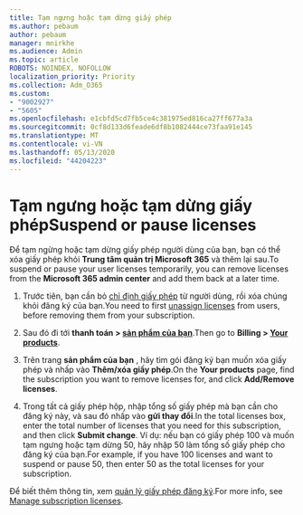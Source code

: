 ```yaml
---
title: Tạm ngưng hoặc tạm dừng giấy phép
ms.author: pebaum
author: pebaum
manager: mnirkhe
ms.audience: Admin
ms.topic: article
ROBOTS: NOINDEX, NOFOLLOW
localization_priority: Priority
ms.collection: Adm_O365
ms.custom:
- "9002927"
- "5605"
ms.openlocfilehash: e1cbfd5cd7fb5ce4c381975ed816ca27ff677a3a
ms.sourcegitcommit: 0cf8d133d6feade6df8b1082444ce73faa91e145
ms.translationtype: MT
ms.contentlocale: vi-VN
ms.lasthandoff: 05/13/2020
ms.locfileid: "44204223"
---
```

# <a name="suspend-or-pause-licenses"></a><span data-ttu-id="5e1a0-102">Tạm ngưng hoặc tạm dừng giấy phép</span><span class="sxs-lookup"><span data-stu-id="5e1a0-102">Suspend or pause licenses</span></span>

<span data-ttu-id="5e1a0-103">Để tạm ngừng hoặc tạm dừng giấy phép người dùng của bạn, bạn có thể xóa giấy phép khỏi **Trung tâm quản trị Microsoft 365** và thêm lại sau.</span><span class="sxs-lookup"><span data-stu-id="5e1a0-103">To suspend or pause your user licenses temporarily, you can remove licenses from the **Microsoft 365 admin center** and add them back at a later time.</span></span>

1. <span data-ttu-id="5e1a0-104">Trước tiên, bạn cần bỏ [chỉ định giấy phép](https://docs.microsoft.com/microsoft-365/admin/manage/remove-licenses-from-users?view=o365-worldwide) từ người dùng, rồi xóa chúng khỏi đăng ký của bạn.</span><span class="sxs-lookup"><span data-stu-id="5e1a0-104">You need to first [unassign licenses](https://docs.microsoft.com/microsoft-365/admin/manage/remove-licenses-from-users?view=o365-worldwide) from users, before removing them from your subscription.</span></span>

2. <span data-ttu-id="5e1a0-105">Sau đó đi tới **thanh toán > [sản phẩm của bạn](https://go.microsoft.com/fwlink/p/?linkid=842054)**.</span><span class="sxs-lookup"><span data-stu-id="5e1a0-105">Then go to **Billing > [Your products](https://go.microsoft.com/fwlink/p/?linkid=842054)**.</span></span>

3. <span data-ttu-id="5e1a0-106">Trên trang **sản phẩm của bạn** , hãy tìm gói đăng ký bạn muốn xóa giấy phép và nhấp vào **Thêm/xóa giấy phép**.</span><span class="sxs-lookup"><span data-stu-id="5e1a0-106">On the **Your products** page, find the subscription you want to remove licenses for, and click **Add/Remove licenses**.</span></span>

4. <span data-ttu-id="5e1a0-107">Trong tất cả giấy phép hộp, nhập tổng số giấy phép mà bạn cần cho đăng ký này, và sau đó nhấp vào **gửi thay đổi**.</span><span class="sxs-lookup"><span data-stu-id="5e1a0-107">In the total licenses box, enter the total number of licenses that you need for this subscription, and then click **Submit change**.</span></span> <span data-ttu-id="5e1a0-108">Ví dụ: nếu bạn có giấy phép 100 và muốn tạm ngưng hoặc tạm dừng 50, hãy nhập 50 làm tổng số giấy phép cho đăng ký của bạn.</span><span class="sxs-lookup"><span data-stu-id="5e1a0-108">For example, if you have 100 licenses and want to suspend or pause 50, then enter 50 as the total licenses for your subscription.</span></span>

<span data-ttu-id="5e1a0-109">Để biết thêm thông tin, xem [quản lý giấy phép đăng ký](https://docs.microsoft.com/microsoft-365/commerce/licenses/buy-licenses?view=o365-worldwide).</span><span class="sxs-lookup"><span data-stu-id="5e1a0-109">For more info, see [Manage subscription licenses](https://docs.microsoft.com/microsoft-365/commerce/licenses/buy-licenses?view=o365-worldwide).</span></span>
